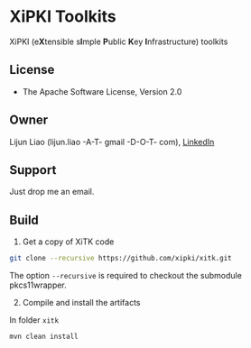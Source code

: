 # XiPKI Toolkits
XiPKI (e**X**tensible s**I**mple **P**ublic **K**ey **I**nfrastructure) toolkits

## License
* The Apache Software License, Version 2.0

## Owner
Lijun Liao (lijun.liao -A-T- gmail -D-O-T- com), [LinkedIn](https://www.linkedin.com/in/lijun-liao-644696b8)

## Support
Just drop me an email.

## Build

1. Get a copy of XiTK code
  ```sh
  git clone --recursive https://github.com/xipki/xitk.git
  ```
  The option `--recursive` is required to checkout the submodule pkcs11wrapper.

2. Compile and install the artifacts

  In folder `xitk`
  ```sh
  mvn clean install
  ```

